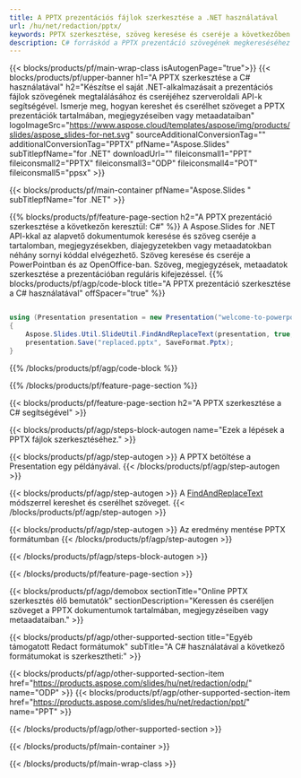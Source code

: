 ```yaml
---
title: A PPTX prezentációs fájlok szerkesztése a .NET használatával
url: /hu/net/redaction/pptx/
keywords: PPTX szerkesztése, szöveg keresése és cseréje a következőben PPTX, PPTX prezentáció frissítése
description: C# forráskód a PPTX prezentáció szövegének megkereséséhez és cseréjéhez.
---
```


{{< blocks/products/pf/main-wrap-class isAutogenPage="true">}}
{{< blocks/products/pf/upper-banner h1="A PPTX szerkesztése a C# használatával" h2="Készítse el saját .NET-alkalmazásait a prezentációs fájlok szövegének megtalálásához és cseréjéhez szerveroldali API-k segítségével. Ismerje meg, hogyan kereshet és cserélhet szöveget a PPTX prezentációk tartalmában, megjegyzéseiben vagy metaadataiban" logoImageSrc="https://www.aspose.cloud/templates/aspose/img/products/slides/aspose_slides-for-net.svg" sourceAdditionalConversionTag="" additionalConversionTag="PPTX" pfName="Aspose.Slides" subTitlepfName="for .NET" downloadUrl="" fileiconsmall1="PPT" fileiconsmall2="PPTX" fileiconsmall3="ODP" fileiconsmall4="POT" fileiconsmall5="ppsx" >}}

{{< blocks/products/pf/main-container pfName="Aspose.Slides " subTitlepfName="for .NET" >}}

{{% blocks/products/pf/feature-page-section  h2="A PPTX prezentáció szerkesztése a következőn keresztül: C#" %}}
A Aspose.Slides for .NET API-kkal az alapvető dokumentumok keresése és szöveg cseréje a tartalomban, megjegyzésekben, diajegyzetekben vagy metaadatokban néhány sornyi kóddal elvégezhető. Szöveg keresése és cseréje a PowerPointban és az OpenOffice-ban. Szöveg, megjegyzések, metaadatok szerkesztése a prezentációban reguláris kifejezéssel.
{{% blocks/products/pf/agp/code-block title="A PPTX prezentáció szerkesztése a C# használatával" offSpacer="true" %}}

```cs

using (Presentation presentation = new Presentation("welcome-to-powerpoint.pptx"))
{
    Aspose.Slides.Util.SlideUtil.FindAndReplaceText(presentation, true, "PowerPoint", "Aspose.Slides", null);
    presentation.Save("replaced.pptx", SaveFormat.Pptx);
}
```

{{% /blocks/products/pf/agp/code-block %}}

{{% /blocks/products/pf/feature-page-section %}}

{{< blocks/products/pf/feature-page-section  h2="A PPTX szerkesztése a C# segítségével" >}}

{{< blocks/products/pf/agp/steps-block-autogen name="Ezek a lépések a PPTX fájlok szerkesztéséhez." >}}

{{< blocks/products/pf/agp/step-autogen >}}
A PPTX betöltése a Presentation egy példányával.
{{< /blocks/products/pf/agp/step-autogen >}}

{{< blocks/products/pf/agp/step-autogen >}}
A [FindAndReplaceText](https://reference.aspose.com/slides/net/aspose.slides.util/slideutil/findandreplacetext/) módszerrel kereshet és cserélhet szöveget.
{{< /blocks/products/pf/agp/step-autogen >}}

{{< blocks/products/pf/agp/step-autogen >}}
Az eredmény mentése PPTX formátumban
{{< /blocks/products/pf/agp/step-autogen >}}

{{< /blocks/products/pf/agp/steps-block-autogen >}}

{{< /blocks/products/pf/feature-page-section >}}

{{< blocks/products/pf/agp/demobox sectionTitle="Online PPTX szerkesztés élő bemutatók" sectionDescription="Keressen és cseréljen szöveget a PPTX dokumentumok tartalmában, megjegyzéseiben vagy metaadataiban." >}}

{{< blocks/products/pf/agp/other-supported-section title="Egyéb támogatott Redact formátumok" subTitle="A C# használatával a következő formátumokat is szerkesztheti:" >}}

{{< blocks/products/pf/agp/other-supported-section-item href="https://products.aspose.com/slides/hu/net/redaction/odp/" name="ODP" >}}
{{< blocks/products/pf/agp/other-supported-section-item href="https://products.aspose.com/slides/hu/net/redaction/ppt/" name="PPT" >}}


{{< /blocks/products/pf/agp/other-supported-section >}}

{{< /blocks/products/pf/main-container >}}
    
{{< /blocks/products/pf/main-wrap-class >}}